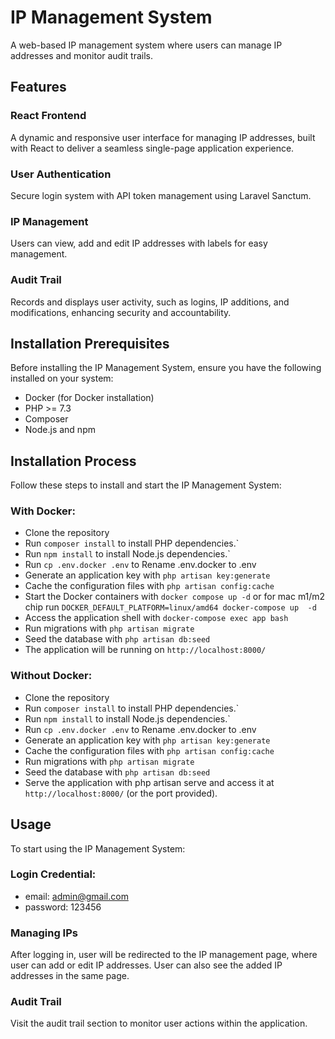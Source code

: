 # IP Management System
A web-based IP management system where users can manage IP addresses and monitor audit trails.

## Features
### React Frontend 
A dynamic and responsive user interface for managing IP addresses, built with React to deliver a seamless single-page application experience.
### User Authentication
Secure login system with API token management using Laravel Sanctum.
### IP Management
Users can view, add and edit IP addresses with labels for easy management.
### Audit Trail
Records and displays user activity, such as logins, IP additions, and modifications, enhancing security and accountability.

## Installation Prerequisites
Before installing the IP Management System, ensure you have the following installed on your system:
- Docker (for Docker installation)
- PHP >= 7.3
- Composer
- Node.js and npm

## Installation Process
Follow these steps to install and start the IP Management System:
### With Docker:
- Clone the repository
- Run `composer install` to install PHP dependencies.`
- Run `npm install` to install Node.js dependencies.`
- Run `cp .env.docker .env` to Rename .env.docker to .env
- Generate an application key with `php artisan key:generate`
- Cache the configuration files with `php artisan config:cache`
- Start the Docker containers with `docker compose up -d` or for mac m1/m2 chip run `DOCKER_DEFAULT_PLATFORM=linux/amd64 docker-compose up  -d`
- Access the application shell with `docker-compose exec app bash`
- Run migrations with `php artisan migrate`
- Seed the database with `php artisan db:seed`
- The application will be running on `http://localhost:8000/`

### Without Docker:
- Clone the repository
- Run `composer install` to install PHP dependencies.`
- Run `npm install` to install Node.js dependencies.`
- Run `cp .env.docker .env` to Rename .env.docker to .env
- Generate an application key with `php artisan key:generate`
- Cache the configuration files with `php artisan config:cache`
- Run migrations with `php artisan migrate`
- Seed the database with `php artisan db:seed`
- Serve the application with php artisan serve and access it at `http://localhost:8000/` (or the port provided).

## Usage
To start using the IP Management System:
### Login Credential: 
- email: admin@gmail.com 
- password: 123456
### Managing IPs 
After logging in, user will be redirected to the IP management page, where user can add or edit IP addresses.
User can also see the added IP addresses in the same page. 
### Audit Trail 
Visit the audit trail section to monitor user actions within the application.